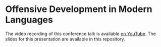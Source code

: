 # Offensive Development in Modern Languages

The video recording of this conference talk is available [on YouTube](https://youtu.be/zPbH-xJ_RpM).
The slides for this presentation are available in this repository.